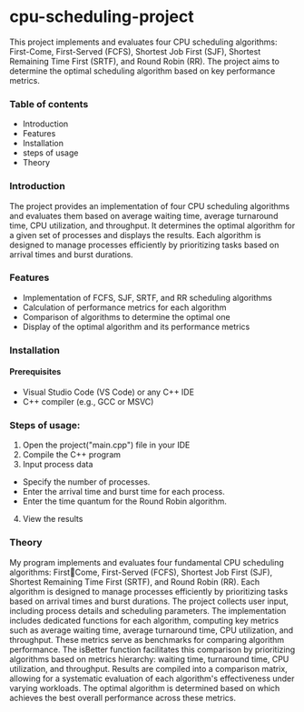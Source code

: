 # cpu-scheduling-project
This project implements and evaluates four CPU scheduling algorithms: First-Come, First-Served (FCFS), Shortest Job First (SJF), Shortest Remaining Time First (SRTF), and Round Robin (RR). The project aims to determine the optimal scheduling algorithm based on key performance metrics.
### Table of contents
* Introduction
* Features
* Installation
* steps of usage
* Theory


### Introduction
The project provides an implementation of four CPU scheduling algorithms and evaluates them based on average waiting time, average turnaround time, CPU utilization, and throughput. It determines the optimal algorithm for a given set of processes and displays the results. Each algorithm is designed to manage processes efficiently by prioritizing tasks based on arrival times and burst durations.

### Features
- Implementation of FCFS, SJF, SRTF, and RR scheduling algorithms
- Calculation of performance metrics for each algorithm
- Comparison of algorithms to determine the optimal one
- Display of the optimal algorithm and its performance metrics
### Installation
#### Prerequisites
- Visual Studio Code (VS Code) or any C++ IDE
- C++ compiler (e.g., GCC or MSVC)
### Steps of usage:
1. Open the project("main.cpp") file  in your IDE
2. Compile the C++ program
3. Input process data
 - Specify the number of processes.
- Enter the arrival time and burst time for each process.
- Enter the time quantum for the Round Robin algorithm.
4. View the results
  ### Theory
  My program implements and evaluates four fundamental CPU scheduling algorithms: FirstCome, First-Served (FCFS), Shortest Job First (SJF), Shortest Remaining Time First (SRTF), 
and Round Robin (RR). Each algorithm is designed to manage processes efficiently by 
prioritizing tasks based on arrival times and burst durations. The project collects 
user input, including process details and scheduling parameters. The implementation includes 
dedicated functions for each algorithm, computing key metrics such as average waiting time, 
average turnaround time, CPU utilization, and throughput. These metrics serve as 
benchmarks for comparing algorithm performance. The isBetter function facilitates this 
comparison by prioritizing algorithms based on metrics hierarchy: waiting time, turnaround 
time, CPU utilization, and throughput. Results are compiled into a comparison matrix, 
allowing for a systematic evaluation of each algorithm's effectiveness under varying 
workloads. The optimal algorithm is determined based on which achieves the best overall 
performance across these metrics.

  



